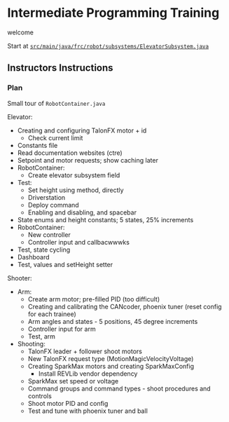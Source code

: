 # Intermediate Programming Training
welcome

Start at [`src/main/java/frc/robot/subsystems/ElevatorSubsystem.java`](src/main/java/frc/robot/subsystems/ElevatorSubsystem.java)

## Instructors Instructions

### Plan

Small tour of `RobotContainer.java`

Elevator:
- Creating and configuring TalonFX motor + id
    - Check current limit
- Constants file
- Read documentation websites (ctre)
- Setpoint and motor requests; show caching later
- RobotContainer:
    - Create elevator subsystem field
- Test:
    - Set height using method, directly
    - Driverstation
    - Deploy command
    - Enabling and disabling, and spacebar
- State enums and height constants; 5 states, 25% increments
- RobotContainer:
    - New controller
    - Controller input and callbacwwwks
- Test, state cycling
- Dashboard
- Test, values and setHeight setter

Shooter:
- Arm:
    - Create arm motor; pre-filled PID (too difficult)
    - Creating and calibrating the CANcoder, phoenix tuner (reset config for each trainee)
    - Arm angles and states - 5 positions, 45 degree increments
    - Controller input for arm
    - Test, arm
- Shooting:
    - TalonFX leader + follower shoot motors
    - New TalonFX request type (MotionMagicVelocityVoltage)
    - Creating SparkMax motors and creating SparkMaxConfig
        - Install REVLib vendor dependency
    - SparkMax set speed or voltage
    - Command groups and command types - shoot procedures and controls
    - Shoot motor PID and config
    - Test and tune with phoenix tuner and ball
